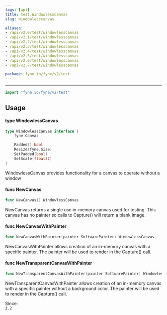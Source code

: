 ```yaml
---
tags: [api]
title: test.WindowlessCanvas
slug: windowlesscanvas

aliases:
- /api/v2.0/test/windowlesscanvas
- /api/v2.1/test/windowlesscanvas
- /api/v2.2/test/windowlesscanvas
- /api/v2.3/test/windowlesscanvas
- /api/v2.4/test/windowlesscanvas
- /api/v2.5/test/windowlesscanvas
- /api/v2.6/test/windowlesscanvas
- /api/v2.7/test/windowlesscanvas

package: fyne.io/fyne/v2/test
---
```



---
```go
import "fyne.io/fyne/v2/test"
```

## Usage

#### type WindowlessCanvas

```go
type WindowlessCanvas interface {
	fyne.Canvas

	Padded() bool
	Resize(fyne.Size)
	SetPadded(bool)
	SetScale(float32)
}
```

WindowlessCanvas provides functionality for a canvas to operate without a window

#### func  NewCanvas

```go
func NewCanvas() WindowlessCanvas
```
NewCanvas returns a single use in-memory canvas used for testing. This canvas has no painter so calls to Capture() will return a blank image.

#### func  NewCanvasWithPainter

```go
func NewCanvasWithPainter(painter SoftwarePainter) WindowlessCanvas
```
NewCanvasWithPainter allows creation of an in-memory canvas with a specific painter. The painter will be used to render in the Capture() call.

#### func  NewTransparentCanvasWithPainter

```go
func NewTransparentCanvasWithPainter(painter SoftwarePainter) WindowlessCanvas
```
NewTransparentCanvasWithPainter allows creation of an in-memory canvas with a specific painter without a background color. The painter will be used to render in the Capture() call.


<div class="since">Since: <code>
2.2</code></div>
